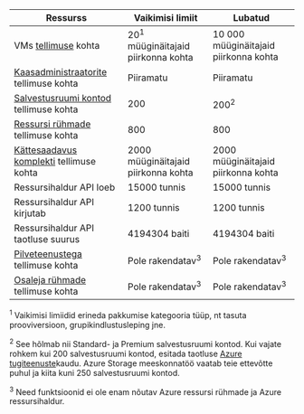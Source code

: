 Ressurss|Vaikimisi limiit|Lubatud
---|---|---
VMs [tellimuse](../articles/billing-buy-sign-up-azure-subscription.md) kohta|20<sup>1</sup> müüginäitajaid piirkonna kohta|10 000 müüginäitajaid piirkonna kohta
[Kaasadministraatorite](../articles/billing-add-change-azure-subscription-administrator.md) tellimuse kohta|Piiramatu|Piiramatu
[Salvestusruumi kontod](../articles/storage/storage-create-storage-account.md) tellimuse kohta|200|200<sup>2</sup>
[Ressursi rühmade](../articles/azure-resource-manager/resource-group-overview.md) tellimuse kohta|800|800
[Kättesaadavus komplekti](../articles/virtual-machines/virtual-machines-windows-manage-availability.md#configure-multiple-virtual-machines-in-an-availability-set-for-redundancy) tellimuse kohta|2000 müüginäitajaid piirkonna kohta|2000 müüginäitajaid piirkonna kohta
Ressursihaldur API loeb|15000 tunnis|15000 tunnis
Ressursihaldur API kirjutab|1200 tunnis|1200 tunnis
Ressursihaldur API taotluse suurus|4194304 baiti|4194304 baiti
[Pilveteenustega](../articles/cloud-services/cloud-services-choose-me.md) tellimuse kohta|Pole rakendatav<sup>3</sup>|Pole rakendatav<sup>3</sup>
[Osaleja rühmade](../articles/virtual-network/virtual-networks-migrate-to-regional-vnet.md) tellimuse kohta|Pole rakendatav<sup>3</sup>|Pole rakendatav<sup>3</sup>

<sup>1</sup> Vaikimisi limiidid erineda pakkumise kategooria tüüp, nt tasuta prooviversioon, grupikindlustusleping jne.

<sup>2</sup> See hõlmab nii Standard- ja Premium salvestusruumi kontod. Kui vajate rohkem kui 200 salvestusruumi kontod, esitada taotluse [Azure tugiteenuste](https://azure.microsoft.com/support/faq/)kaudu. Azure Storage meeskonnatöö vaatab teie ettevõtte puhul ja kiita kuni 250 salvestusruumi kontod.

<sup>3</sup> Need funktsioonid ei ole enam nõutav Azure ressursi rühmade ja Azure ressursihaldur.
